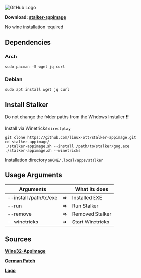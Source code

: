 
![GitHub Logo](res/stalker_logo.jpg)


**Download: [stalker-appimage](https://github.com/linux-ott/stalker-appimage/releases/tag/stalker-appimage)**

No wine installation required

## Dependencies

### Arch
```
sudo pacman -S wget jq curl
```

### Debian
```
sudo apt install wget jq curl
```

## Install Stalker

Do not change the folder paths from the Windows Installer ❗❗

Install via Winetricks ```directplay```

```
git clone https://github.com/linux-ott/stalker-appimage.git
cd stalker-appimage/
./stalker-appimage.sh --install /path/to/stalker/gog.exe
./stalker-appimage.sh --winetricks
```

Installation directory ```$HOME/.local/apps/stalker```

## Usage Arguments

| Arguments                              |    | What its does                                   |
|----------------------------------------|----|-------------------------------------------------|
| --install /path/to/exe                 | => | Installed EXE                                   |
| --run                                  | => | Run Stalker                                     |
| --remove                               | => | Removed Stalker                                 |
| --winetricks                           | => | Start Winetricks                                |


## Sources

**[Wine32-AppImage](https://github.com/sudo-give-me-coffee/wine32-deploy)**

**[German Patch](https://www.compiware-forum.de/downloads/file/191-s-t-a-l-k-e-r-shadow-of-chernobyl-german-patch/#versions)**

**[Logo](https://i.ytimg.com/vi/Qvtoxlzjmi0/maxresdefault.jpg)**

